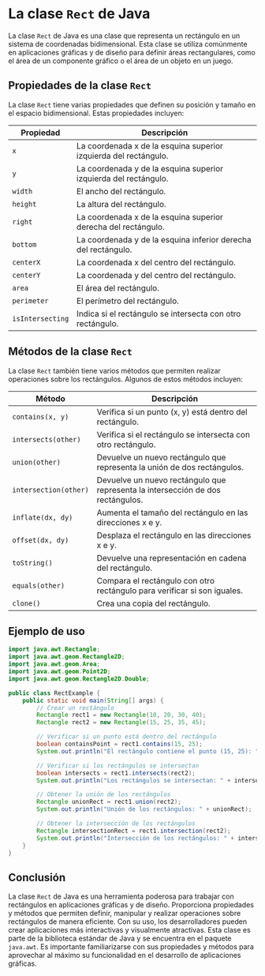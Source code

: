 # La clase `Rect` de Java

La clase `Rect` de Java es una clase que representa un rectángulo en un sistema de coordenadas bidimensional. Esta clase
se utiliza comúnmente en aplicaciones gráficas y de diseño para definir áreas rectangulares, como el área de un
componente gráfico o el área de un objeto en un juego.

## Propiedades de la clase `Rect`

La clase `Rect` tiene varias propiedades que definen su posición y tamaño en el espacio bidimensional. Estas propiedades
incluyen:

| Propiedad        | Descripción                                                      |
|------------------|------------------------------------------------------------------|
| `x`              | La coordenada x de la esquina superior izquierda del rectángulo. |
| `y`              | La coordenada y de la esquina superior izquierda del rectángulo. |
| `width`          | El ancho del rectángulo.                                         |
| `height`         | La altura del rectángulo.                                        |
| `right`          | La coordenada x de la esquina superior derecha del rectángulo.   |
| `bottom`         | La coordenada y de la esquina inferior derecha del rectángulo.   |
| `centerX`        | La coordenada x del centro del rectángulo.                       |
| `centerY`        | La coordenada y del centro del rectángulo.                       |
| `area`           | El área del rectángulo.                                          |
| `perimeter`      | El perímetro del rectángulo.                                     |
| `isIntersecting` | Indica si el rectángulo se intersecta con otro rectángulo.       |

## Métodos de la clase `Rect`

La clase `Rect` también tiene varios métodos que permiten realizar operaciones sobre los rectángulos. Algunos de estos
métodos incluyen:

| Método                | Descripción                                                                     |
|-----------------------|---------------------------------------------------------------------------------|
| `contains(x, y)`      | Verifica si un punto (x, y) está dentro del rectángulo.                         |
| `intersects(other)`   | Verifica si el rectángulo se intersecta con otro rectángulo.                    |
| `union(other)`        | Devuelve un nuevo rectángulo que representa la unión de dos rectángulos.        |
| `intersection(other)` | Devuelve un nuevo rectángulo que representa la intersección de dos rectángulos. |
| `inflate(dx, dy)`     | Aumenta el tamaño del rectángulo en las direcciones x e y.                      |
| `offset(dx, dy)`      | Desplaza el rectángulo en las direcciones x e y.                                |
| `toString()`          | Devuelve una representación en cadena del rectángulo.                           |
| `equals(other)`       | Compara el rectángulo con otro rectángulo para verificar si son iguales.        |
| `clone()`             | Crea una copia del rectángulo.                                                  |

## Ejemplo de uso

```java
import java.awt.Rectangle;
import java.awt.geom.Rectangle2D;
import java.awt.geom.Area;
import java.awt.geom.Point2D;
import java.awt.geom.Rectangle2D.Double;

public class RectExample {
    public static void main(String[] args) {
        // Crear un rectángulo
        Rectangle rect1 = new Rectangle(10, 20, 30, 40);
        Rectangle rect2 = new Rectangle(15, 25, 35, 45);

        // Verificar si un punto está dentro del rectángulo
        boolean containsPoint = rect1.contains(15, 25);
        System.out.println("El rectángulo contiene el punto (15, 25): " + containsPoint);

        // Verificar si los rectángulos se intersectan
        boolean intersects = rect1.intersects(rect2);
        System.out.println("Los rectángulos se intersectan: " + intersects);

        // Obtener la unión de los rectángulos
        Rectangle unionRect = rect1.union(rect2);
        System.out.println("Unión de los rectángulos: " + unionRect);

        // Obtener la intersección de los rectángulos
        Rectangle intersectionRect = rect1.intersection(rect2);
        System.out.println("Intersección de los rectángulos: " + intersectionRect);
    }
}
```

## Conclusión

La clase `Rect` de Java es una herramienta poderosa para trabajar con rectángulos en aplicaciones gráficas y de diseño.
Proporciona propiedades y métodos que permiten definir, manipular y realizar operaciones sobre rectángulos de manera
eficiente. Con su uso, los desarrolladores pueden crear aplicaciones más interactivas y visualmente atractivas.
Esta clase es parte de la biblioteca estándar de Java y se encuentra en el paquete `java.awt`. Es importante
familiarizarse
con sus propiedades y métodos para aprovechar al máximo su funcionalidad en el desarrollo de aplicaciones gráficas.
